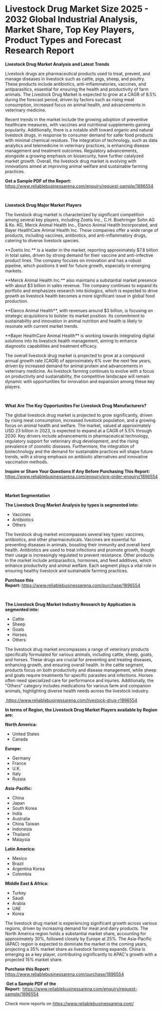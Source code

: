 <p><h1>Livestock Drug Market Size 2025 - 2032 Global Industrial Analysis, Market Share, Top Key Players, Product Types and Forecast Research Report</h1></p><p><strong>Livestock Drug Market Analysis and Latest Trends</strong></p>
<p><p>Livestock drugs are pharmaceutical products used to treat, prevent, and manage diseases in livestock such as cattle, pigs, sheep, and poultry. These products include antibiotics, anti-inflammatories, vaccines, and antiparasitics, essential for ensuring the health and productivity of farm animals. The Livestock Drug Market is expected to grow at a CAGR of 8.5% during the forecast period, driven by factors such as rising meat consumption, increased focus on animal health, and advancements in veterinary medicine.</p><p>Recent trends in the market include the growing adoption of preventive healthcare measures, with vaccines and nutritional supplements gaining popularity. Additionally, there is a notable shift toward organic and natural livestock drugs, in response to consumer demand for safer food products with minimal chemical residues. The integration of technology, such as data analytics and telemedicine in veterinary practices, is enhancing disease management and treatment outcomes. Regulatory advancements, alongside a growing emphasis on biosecurity, have further catalyzed market growth. Overall, the livestock drug market is evolving with innovations aimed at improving animal welfare and sustainable farming practices.</p></p>
<p><strong>Get a Sample PDF of the Report:&nbsp;</strong> <a href="https://www.reliablebusinessarena.com/enquiry/request-sample/1896554?utm_campaign=2187&utm_medium=2&utm_source=Github&utm_content=ia&utm_term=03032025&utm_id=livestock-drug">https://www.reliablebusinessarena.com/enquiry/request-sample/1896554</a></p>
<p>&nbsp;</p>
<p><strong>Livestock Drug Major Market Players</strong></p>
<p><p>The livestock drug market is characterized by significant competition among several key players, including Zoetis Inc., C.H. Boehringer Sohn AG & Ko. KG, Merck Animal Health Inc., Elanco Animal Health Incorporated, and Bayer HealthCare Animal Health Inc. These companies offer a wide range of products, including vaccines, antibiotics, and anti-inflammatory drugs, catering to diverse livestock species.</p><p>**Zoetis Inc.** is a leader in the market, reporting approximately $7.8 billion in total sales, driven by strong demand for their vaccine and anti-infective product lines. The company focuses on innovation and has a robust pipeline, which positions it well for future growth, especially in emerging markets.</p><p>**Merck Animal Health Inc.** also maintains a substantial market presence with about $3 billion in sales revenue. The company continues to expand its portfolio and emphasizes research into biologics, which is expected to drive growth as livestock health becomes a more significant issue in global food production.</p><p>**Elanco Animal Health**, with revenues around $3 billion, is focusing on strategic acquisitions to bolster its market position. Its commitment to sustainability and innovation in animal nutrition and health is likely to resonate with current market trends.</p><p>**Bayer HealthCare Animal Health** is working towards integrating digital solutions into its livestock health management, aiming to enhance diagnostic capabilities and treatment efficacy.</p><p>The overall livestock drug market is projected to grow at a compound annual growth rate (CAGR) of approximately 6% over the next few years, driven by increased demand for animal protein and advancements in veterinary medicine. As livestock farming continues to evolve with a focus on productivity and sustainability, the competitive landscape will remain dynamic with opportunities for innovation and expansion among these key players.</p></p>
<p>&nbsp;</p>
<p><strong>What Are The Key Opportunities For Livestock Drug Manufacturers?</strong></p>
<p><p>The global livestock drug market is projected to grow significantly, driven by rising meat consumption, increased livestock population, and a growing focus on animal health and welfare. The market, valued at approximately USD 23 billion in 2023, is expected to expand at a CAGR of 5.5% through 2030. Key drivers include advancements in pharmaceutical technology, regulatory support for veterinary drug development, and the rising prevalence of zoonotic diseases. Furthermore, the integration of biotechnology and the demand for sustainable practices will shape future trends, with a strong emphasis on antibiotic alternatives and innovative vaccination methods.</p></p>
<p><strong>Inquire or Share Your Questions If Any Before Purchasing This Report:</strong> <a href="https://www.reliablebusinessarena.com/enquiry/pre-order-enquiry/1896554?utm_campaign=2187&utm_medium=2&utm_source=Github&utm_content=ia&utm_term=03032025&utm_id=livestock-drug">https://www.reliablebusinessarena.com/enquiry/pre-order-enquiry/1896554</a></p>
<p>&nbsp;</p>
<p><strong>Market Segmentation</strong></p>
<p><strong>The Livestock Drug Market Analysis by types is segmented into:</strong></p>
<p><ul><li>Vaccines</li><li>Antibiotics</li><li>Others</li></ul></p>
<p><p>The livestock drug market encompasses several key types: vaccines, antibiotics, and other pharmaceuticals. Vaccines are essential for preventing diseases in animals, boosting their immunity and overall herd health. Antibiotics are used to treat infections and promote growth, though their usage is increasingly regulated to prevent resistance. Other products in the market include antiparasitics, hormones, and feed additives, which enhance productivity and animal welfare. Each segment plays a vital role in ensuring healthy livestock and sustainable farming practices.</p></p>
<p><strong>Purchase this Report:&nbsp;</strong><a href="https://www.reliablebusinessarena.com/purchase/1896554?utm_campaign=2187&utm_medium=2&utm_source=Github&utm_content=ia&utm_term=03032025&utm_id=livestock-drug">https://www.reliablebusinessarena.com/purchase/1896554</a></p>
<p>&nbsp;</p>
<p><strong>The Livestock Drug Market Industry Research by Application is segmented into:</strong></p>
<p><ul><li>Cattle</li><li>Sheep</li><li>Goats</li><li>Horses</li><li>Others</li></ul></p>
<p><p>The livestock drug market encompasses a range of veterinary products specifically formulated for various animals, including cattle, sheep, goats, and horses. These drugs are crucial for preventing and treating diseases, enhancing growth, and ensuring overall health. In the cattle segment, products focus on both productivity and disease management, while sheep and goats require treatments for specific parasites and infections. Horses often need specialized care for performance and injuries. Additionally, the "Others" category includes medications for various farm and companion animals, highlighting diverse health needs across the livestock industry.</p></p>
<p><a href="https://www.reliablebusinessarena.com/livestock-drug-r1896554?utm_campaign=2187&utm_medium=2&utm_source=Github&utm_content=ia&utm_term=03032025&utm_id=livestock-drug">&nbsp;https://www.reliablebusinessarena.com/livestock-drug-r1896554</a></p>
<p><strong>In terms of Region, the Livestock Drug Market Players available by Region are:</strong></p>
<p>
    <p> <strong> North America: </strong>
        <ul>
            <li>United States</li>
            <li>Canada</li>
        </ul>
        </p> 
    <p> <strong> Europe: </strong>
        <ul>
            <li>Germany</li>
            <li>France</li>
            <li>U.K.</li>
            <li>Italy</li>
            <li>Russia</li>
        </ul>
        </p> 
    <p> <strong> Asia-Pacific: </strong>
        <ul>
            <li>China</li>
            <li>Japan</li>
            <li>South Korea</li>
            <li>India</li>
            <li>Australia</li>
            <li>China Taiwan</li>
            <li>Indonesia</li>
            <li>Thailand</li>
            <li>Malaysia</li>
        </ul>
        </p> 
    <p> <strong> Latin America: </strong>
        <ul>
            <li>Mexico</li>
            <li>Brazil</li>
            <li>Argentina Korea</li>
            <li>Colombia</li>
        </ul>
        </p> 
    <p> <strong> Middle East & Africa: </strong>
        <ul>
            <li>Turkey</li>
            <li>Saudi</li>
            <li>Arabia</li>
            <li>UAE</li>
            <li>Korea</li>
        </ul>
    </p>
    </p>
<p><p>The livestock drug market is experiencing significant growth across various regions, driven by increasing demand for meat and dairy products. The North America region holds a substantial market share, accounting for approximately 30%, followed closely by Europe at 25%. The Asia-Pacific (APAC) region is expected to dominate the market in the coming years, projecting a 35% market share as livestock farming expands. China is emerging as a key player, contributing significantly to APAC's growth with a projected 15% market share.</p></p>
<p><strong>Purchase this Report: </strong><a href="https://www.reliablebusinessarena.com/purchase/1896554?utm_campaign=2187&utm_medium=2&utm_source=Github&utm_content=ia&utm_term=03032025&utm_id=livestock-drug">https://www.reliablebusinessarena.com/purchase/1896554</a></p>
<p>&nbsp;<strong>Get a Sample PDF of the Report:&nbsp;&nbsp;</strong><a href="https://www.reliablebusinessarena.com/enquiry/request-sample/1896554?utm_campaign=2187&utm_medium=2&utm_source=Github&utm_content=ia&utm_term=03032025&utm_id=livestock-drug">https://www.reliablebusinessarena.com/enquiry/request-sample/1896554</a></p>
<p><strong></strong></p>
<p>Check more reports on <a href="https://www.reliablebusinessarena.com/?utm_campaign=2187&utm_medium=2&utm_source=Github&utm_content=ia&utm_term=03032025&utm_id=livestock-drug">https://www.reliablebusinessarena.com/</a></p>